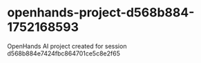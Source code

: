 # openhands-project-d568b884-1752168593
OpenHands AI project created for session d568b884e7424fbc864701ce5c8e2f65
